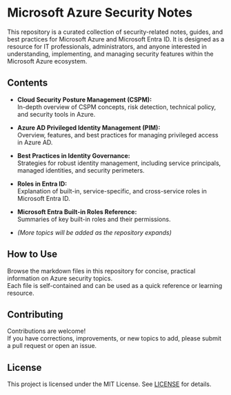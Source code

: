 # Microsoft Azure Security Notes

This repository is a curated collection of security-related notes, guides, and best practices for Microsoft Azure and Microsoft Entra ID. It is designed as a resource for IT professionals, administrators, and anyone interested in understanding, implementing, and managing security features within the Microsoft Azure ecosystem.

## Contents

- **Cloud Security Posture Management (CSPM):**  
  In-depth overview of CSPM concepts, risk detection, technical policy, and security tools in Azure.

- **Azure AD Privileged Identity Management (PIM):**  
  Overview, features, and best practices for managing privileged access in Azure AD.

- **Best Practices in Identity Governance:**  
  Strategies for robust identity management, including service principals, managed identities, and security perimeters.

- **Roles in Entra ID:**  
  Explanation of built-in, service-specific, and cross-service roles in Microsoft Entra ID.

- **Microsoft Entra Built-in Roles Reference:**  
  Summaries of key built-in roles and their permissions.

- *(More topics will be added as the repository expands)*

## How to Use

Browse the markdown files in this repository for concise, practical information on Azure security topics.  
Each file is self-contained and can be used as a quick reference or learning resource.

## Contributing

Contributions are welcome!  
If you have corrections, improvements, or new topics to add, please submit a pull request or open an issue.

## License

This project is licensed under the MIT License. See [LICENSE](LICENSE) for details.